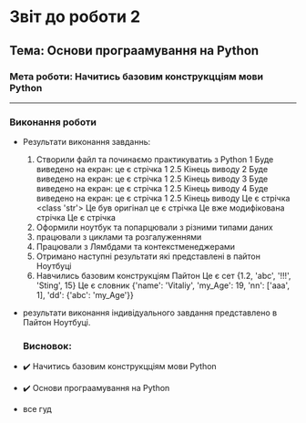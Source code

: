 # Звіт до роботи 2
## Тема: Основи програамування на Python
### Мета роботи: Начитись базовим конструкцціям мови Python
---
### Виконання роботи
- Результати виконання завданнь:
    1. Створили файл та починаємо практикуватиь з Python
    1 Буде виведено на екран: це є стрічка 1 2.5 Кінець виводу
2 Буде виведено на екран: це є стрічка 1 2.5 Кінець виводу
3 Буде виведено на екран: це є стрічка 1 2.5 Кінець виводу
4 Буде виведено на екран: це є стрічка 1 2.5 Кінець виводу
Це є стрічка <class 'str'>
Це був оригінал це є стрічка Це вже модифікована стрічка Це є стрічка
    2. Оформили ноутбук та попарцювали з різними типами даних
    3. працювали з циклами та розгалуженнями
    4. Працювали з Лямбдами та контекстменеджерами
    5. Отримано наступні результати які представлені в пайтон Ноутбуці
    6. Навчились базовим конструкціям Пайтон
    Це є сет {1.2, 'abc', '!!!', 'Sting', 15}
Це є словник {'name': 'Vitaliy', 'my_Age': 19, 'nn': ['aaa', 1], 'dd': {'abc': 'my_Age'}}

- результати виконання індивідуального завдання представлено в Пайтон Ноутбуці.
    ### Висновок: 

- :heavy_check_mark: Начитись базовим конструкцціям мови Python
- :heavy_check_mark: Основи програамування на Python
- все гуд
